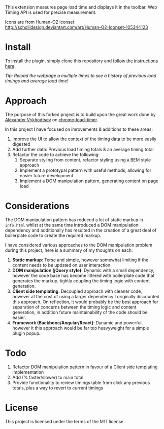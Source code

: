This extension measures page load time and displays it in the toolbar.
Web Timing API is used for precise measurement.

Icons are from Human-O2 iconset 
http://schollidesign.deviantart.com/art/Human-O2-Iconset-105344123

# Install

To install the plugin, simply clone this repository and [follow the instructions here](https://developer.chrome.com/extensions/getstarted#unpacked).

*Tip: Reload the webpage a multiple times to see a history of previous load timings and average load time!* 

# Approach

The purpose of this forked project is to build upon the great work done by [Alexander Vykhodtsev](https://github.com/alex-vv) 
on [chrome-load-timer](https://github.com/alex-vv/chrome-load-timer).
 
In this project I have focused on imrovements & additions to these areas:
 
1. Improve the UI to allow the context of the timing data to be more easily digested
2. Add further data: Previous load timing totals & an average timing total
3. Refactor the code to achieve the following:
 	1. Separate styling from content, refactor styling using a BEM style approach
 	2. Implement a prototypal pattern with useful methods, allowing for easier future development
 	3. Implement a DOM manipulation pattern, generating content on page load
 	  
# Considerations

The DOM manipulation pattern has reduced a lot of static markup in `info.html` whilst at the same time introduced a 
DOM manipulation dependency and additionally has resulted in the creation of a great deal of boilerplate code to create
the required markup.

I have considered various approaches to the DOM manipulation problem during this project, here is a summary of my thoughts on each:

1. **Static markup**: Terse and simple, however somewhat limiting if the content needs to be updated on user interaction
2. **DOM manipulation (jQuery style)**: Dynamic with a small dependency, however the code base has become littered with 
boilerplate code that generates the markup, tightly coupling the timing logic with content generation.
3. **Client side templating**: Decoupled approach with cleaner code, however at the cost of using a larger dependency 
I originally discounted this approach. On reflection, it would probably be the best approach for separation of concerns 
between the timing logic and content generation, in addition future maintainability of the code should be easier.
4. **Framework (Backbone/Angular/React)**: Dynamic and powerful, however it this approach would be far too heavyweight 
for a simple plugin popup.


# Todo
1. Refactor DOM manipulation pattern in favour of a Client side templating implementation
2. Add (% faster/slower) to main total
3. Provide functionality to review timings table from click any previous totals, plus a way to revert to current timings

# License 

This project is licensed under the terms of the MIT license.
